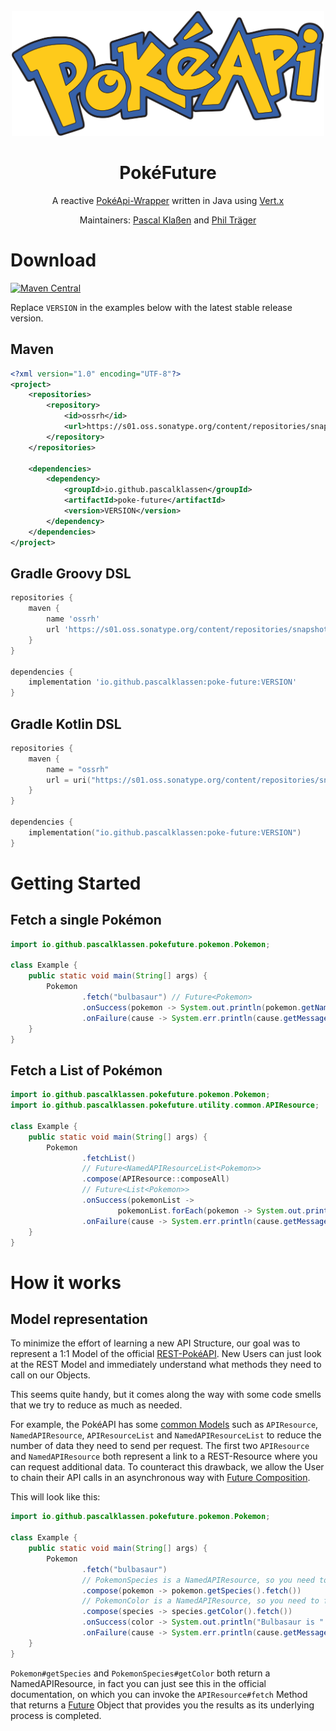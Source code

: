 <!--suppress HtmlDeprecatedAttribute -->
<br/>

<div align="center">
	<img height="200" src="https://raw.githubusercontent.com/PokeAPI/media/master/logo/pokeapi.svg?sanitize=true" alt="PokeAPI">
    <h1>PokéFuture</h1>
    <p>
        A reactive <a href="https://pokeapi.co/">PokéApi-Wrapper</a> written in Java using <a href="https://vertx.io/">Vert.x</a>
    </p>
    <p>
        Maintainers: <a href="https://github.com/pascalklassen">Pascal Klaßen</a> and <a href="https://github.com/Darkoberd00">Phil Träger</a>
    </p>
</div>



# Download
[![Maven Central](https://img.shields.io/maven-central/v/io.github.pascalklassen/poke-future.svg?label=Maven%20Central)](https://search.maven.org/search?q=io.github.pascalklassen.poke-future)

Replace `VERSION` in the examples below with the latest stable release version.

## Maven
```xml
<?xml version="1.0" encoding="UTF-8"?>
<project>
    <repositories>
        <repository>
            <id>ossrh</id>
            <url>https://s01.oss.sonatype.org/content/repositories/snapshots</url>
        </repository>
    </repositories>

    <dependencies>
        <dependency>
            <groupId>io.github.pascalklassen</groupId>
            <artifactId>poke-future</artifactId>
            <version>VERSION</version>
        </dependency>
    </dependencies>
</project>
```

## Gradle Groovy DSL
```groovy
repositories {
    maven {
        name 'ossrh'
        url 'https://s01.oss.sonatype.org/content/repositories/snapshots'
    }
}

dependencies {
    implementation 'io.github.pascalklassen:poke-future:VERSION'
}
```

## Gradle Kotlin DSL
```kotlin
repositories {
    maven {
        name = "ossrh"
        url = uri("https://s01.oss.sonatype.org/content/repositories/snapshots")
    }
}

dependencies {
    implementation("io.github.pascalklassen:poke-future:VERSION")
}
```

# Getting Started

## Fetch a single Pokémon

```java
import io.github.pascalklassen.pokefuture.pokemon.Pokemon;

class Example {
    public static void main(String[] args) {
        Pokemon
                .fetch("bulbasaur") // Future<Pokemon>
                .onSuccess(pokemon -> System.out.println(pokemon.getName()))
                .onFailure(cause -> System.err.println(cause.getMessage()));
    }
}
```

## Fetch a List of Pokémon

```java
import io.github.pascalklassen.pokefuture.pokemon.Pokemon;
import io.github.pascalklassen.pokefuture.utility.common.APIResource;

class Example {
    public static void main(String[] args) {
        Pokemon
                .fetchList()
                // Future<NamedAPIResourceList<Pokemon>>
                .compose(APIResource::composeAll)
                // Future<List<Pokemon>>
                .onSuccess(pokemonList -> 
                        pokemonList.forEach(pokemon -> System.out.println(pokemon.getName())))
                .onFailure(cause -> System.err.println(cause.getMessage()));
    }
}
```

# How it works

## Model representation

To minimize the effort of learning a new API Structure, our goal was to represent a 1:1 Model
of the official [REST-PokéAPI](https://pokeapi.co/docs/v2). New Users can just look at the
REST Model and immediately understand what methods they need to call on our Objects.

This seems quite handy, but it comes along the way with some code smells that we try to reduce as much
as needed.

For example, the PokéAPI has some [common Models](https://pokeapi.co/docs/v2#common-models) such 
as `APIResource`, `NamedAPIResource`, `APIResourceList` and `NamedAPIResourceList` to reduce the
number of data they need to send per request. The first two `APIResource` and `NamedAPIResource`
both represent a link to a REST-Resource where you can request additional data. To counteract this
drawback, we allow the User to chain their API calls in an asynchronous way with 
[Future Composition](https://dev.to/cherrychain/future-composition-in-vert-x-3gp8).

This will look like this:

```java
import io.github.pascalklassen.pokefuture.pokemon.Pokemon;

class Example {
    public static void main(String[] args) {
        Pokemon
                .fetch("bulbasaur")
                // PokemonSpecies is a NamedAPIResource, so you need to fetch it seperately
                .compose(pokemon -> pokemon.getSpecies().fetch())
                // PokemonColor is a NamedAPIResource, so you need to fetch it seperately
                .compose(species -> species.getColor().fetch())
                .onSuccess(color -> System.out.println("Bulbasaur is " + color.getName()))
                .onFailure(cause -> System.err.println(cause.getMessage()));
    }
}
```

`Pokemon#getSpecies` and `PokemonSpecies#getColor` both return a NamedAPIResource, in fact you can just
see this in the official documentation, on which you can invoke the `APIResource#fetch` Method that returns
a [Future](https://vertx.io/docs/vertx-core/java/#_future_results) Object that provides you the results as
its underlying process is completed.